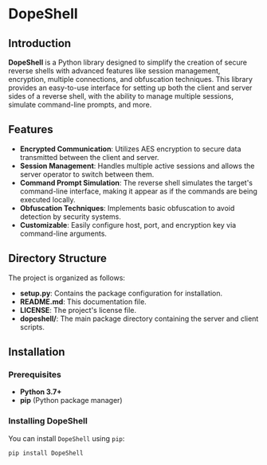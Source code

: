 # **DopeShell**

## **Introduction**

**DopeShell** is a Python library designed to simplify the creation of secure reverse shells with advanced features like session management, encryption, multiple connections, and obfuscation techniques. This library provides an easy-to-use interface for setting up both the client and server sides of a reverse shell, with the ability to manage multiple sessions, simulate command-line prompts, and more.

## **Features**

- **Encrypted Communication**: Utilizes AES encryption to secure data transmitted between the client and server.
- **Session Management**: Handles multiple active sessions and allows the server operator to switch between them.
- **Command Prompt Simulation**: The reverse shell simulates the target's command-line interface, making it appear as if the commands are being executed locally.
- **Obfuscation Techniques**: Implements basic obfuscation to avoid detection by security systems.
- **Customizable**: Easily configure host, port, and encryption key via command-line arguments.

## **Directory Structure**

The project is organized as follows:
- **setup.py**: Contains the package configuration for installation.
- **README.md**: This documentation file.
- **LICENSE**: The project's license file.
- **dopeshell/**: The main package directory containing the server and client scripts.

## **Installation**

### **Prerequisites**

- **Python 3.7+**
- **pip** (Python package manager)

### **Installing DopeShell**

You can install `DopeShell` using `pip`:

```bash
pip install DopeShell